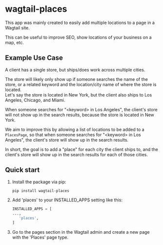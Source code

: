 # wagtail-places

This app was mainly created to easily add multiple locations to a page in a Wagtail site.

This can be useful to improve SEO, show locations of your business on a map, etc.

## Example Use Case

A client has a single store, but ships/does work across multiple cities.

The store will likely only show up if someone searches the name of the store, or a related keyword and the location/city name of where the store is located.  
Let's say the store is located in New York, but the client also ships to Los Angeles, Chicago, and Miami.

When someone searches for "&lt;keyword&gt; in Los Angeles", the client's store will not show up in the search results, because the store is located in New York.

We aim to improve this by allowing a list of locations to be added to a `PlacesPage`, so that when someone searches for "&lt;keyword&gt; in Los Angeles", the client's store will show up in the search results.

In short, the goal is to add a "place" for each city the client ships to, and the client's store will show up in the search results for each of those cities.

## Quick start

1. Install the package via pip:

   ```bash
   pip install wagtail-places
   ```

2. Add 'places' to your INSTALLED_APPS setting like this:

   ```python
   INSTALLED_APPS = [
   ...,
      'places',
   ]
   ```

3. Go to the pages section in the Wagtail admin and create a new page with the 'Places' page type.
